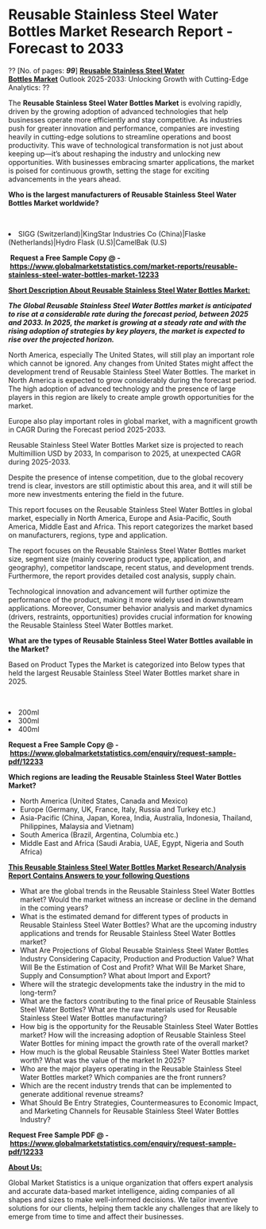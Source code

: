 <H1>Reusable Stainless Steel Water Bottles Market Research Report - Forecast to 2033</H1><p>?? [No. of pages:&nbsp;<strong><em>99</em></strong>]&nbsp;<strong><a href="https://www.globalmarketstatistics.com/market-reports/reusable-stainless-steel-water-bottles-market-12233">Reusable Stainless Steel Water Bottles&nbsp;Market</a></strong>&nbsp;Outlook 2025-2033: Unlocking Growth with Cutting-Edge Analytics: ??</p><p>The <strong>Reusable Stainless Steel Water Bottles Market</strong> is evolving rapidly, driven by the growing adoption of advanced technologies that help businesses operate more efficiently and stay competitive. As industries push for greater innovation and performance, companies are investing heavily in cutting-edge solutions to streamline operations and boost productivity. This wave of technological transformation is not just about keeping up&mdash;it&rsquo;s about reshaping the industry and unlocking new opportunities. With businesses embracing smarter applications, the market is poised for continuous growth, setting the stage for exciting advancements in the years ahead.</p><p><strong>Who is the largest manufacturers of Reusable Stainless Steel Water Bottles Market worldwide?</strong></p><p>&nbsp;<li>SIGG (Switzerland)|KingStar Industries Co (China)|Flaske (Netherlands)|Hydro Flask (U.S)|CamelBak (U.S)</p><p>&nbsp;<strong>Request a Free Sample Copy @ -&nbsp;<a href="https://www.globalmarketstatistics.com/market-reports/reusable-stainless-steel-water-bottles-market-12233">https://www.globalmarketstatistics.com/market-reports/reusable-stainless-steel-water-bottles-market-12233</a></strong></p><p><strong><u>Short Description About Reusable Stainless Steel Water Bottles Market:</u></strong></p><p><strong><em>The Global Reusable Stainless Steel Water Bottles market is anticipated to rise at a considerable rate during the forecast period, between 2025 and 2033. In 2025, the market is growing at a steady rate and with the rising adoption of strategies by key players, the market is expected to rise over the projected horizon.</em></strong></p><p>North America, especially The United States, will still play an important role which cannot be ignored. Any changes from United States might affect the development trend of Reusable Stainless Steel Water Bottles. The market in North America is expected to grow considerably during the forecast period. The high adoption of advanced technology and the presence of large players in this region are likely to create ample growth opportunities for the market.</p><p>Europe also play important roles in global market, with a magnificent growth in CAGR During the Forecast period 2025-2033.</p><p>Reusable Stainless Steel Water Bottles Market size is projected to reach Multimillion USD by 2033, In comparison to 2025, at unexpected CAGR during 2025-2033.</p><p>Despite the presence of intense competition, due to the global recovery trend is clear, investors are still optimistic about this area, and it will still be more new investments entering the field in the future.</p><p>This report focuses on the Reusable Stainless Steel Water Bottles in global market, especially in North America, Europe and Asia-Pacific, South America, Middle East and Africa. This report categorizes the market based on manufacturers, regions, type and application.</p><p>The report focuses on the Reusable Stainless Steel Water Bottles market size, segment size (mainly covering product type, application, and geography), competitor landscape, recent status, and development trends. Furthermore, the report provides detailed cost analysis, supply chain.</p><p>Technological innovation and advancement will further optimize the performance of the product, making it more widely used in downstream applications. Moreover, Consumer behavior analysis and market dynamics (drivers, restraints, opportunities) provides crucial information for knowing the Reusable Stainless Steel Water Bottles market.</p><p><strong>What are the types of Reusable Stainless Steel Water Bottles available in the Market?</strong></p><p>Based on Product Types the Market is categorized into Below types that held the largest Reusable Stainless Steel Water Bottles market share in 2025.</p><p>&nbsp;<li>200ml<li> 300ml<li> 400ml&nbsp;</p><p><strong>Request a Free Sample Copy @ -&nbsp;<a href="https://www.globalmarketstatistics.com/enquiry/request-sample-pdf/12233">https://www.globalmarketstatistics.com/enquiry/request-sample-pdf/12233</a></strong></p><p><strong>Which regions are leading the Reusable Stainless Steel Water Bottles Market?</strong></p><ul><li>North America (United States, Canada and Mexico)</li><li>Europe (Germany, UK, France, Italy, Russia and Turkey etc.)</li><li>Asia-Pacific (China, Japan, Korea, India, Australia, Indonesia, Thailand, Philippines, Malaysia and Vietnam)</li><li>South America (Brazil, Argentina, Columbia etc.)</li><li>Middle East and Africa (Saudi Arabia, UAE, Egypt, Nigeria and South Africa)</li></ul><p><strong><u>This Reusable Stainless Steel Water Bottles Market Research/Analysis Report Contains Answers to your following Questions</u></strong></p><ul><li>What are the global trends in the Reusable Stainless Steel Water Bottles market? Would the market witness an increase or decline in the demand in the coming years?</li><li>What is the estimated demand for different types of products in Reusable Stainless Steel Water Bottles? What are the upcoming industry applications and trends for Reusable Stainless Steel Water Bottles market?</li><li>What Are Projections of Global Reusable Stainless Steel Water Bottles Industry Considering Capacity, Production and Production Value? What Will Be the Estimation of Cost and Profit? What Will Be Market Share, Supply and Consumption? What about Import and Export?</li><li>Where will the strategic developments take the industry in the mid to long-term?</li><li>What are the factors contributing to the final price of Reusable Stainless Steel Water Bottles? What are the raw materials used for Reusable Stainless Steel Water Bottles manufacturing?</li><li>How big is the opportunity for the Reusable Stainless Steel Water Bottles market? How will the increasing adoption of Reusable Stainless Steel Water Bottles for mining impact the growth rate of the overall market?</li><li>How much is the global Reusable Stainless Steel Water Bottles market worth? What was the value of the market In 2025?</li><li>Who are the major players operating in the Reusable Stainless Steel Water Bottles market? Which companies are the front runners?</li><li>Which are the recent industry trends that can be implemented to generate additional revenue streams?</li><li>What Should Be Entry Strategies, Countermeasures to Economic Impact, and Marketing Channels for Reusable Stainless Steel Water Bottles Industry?</li></ul><p><strong>Request Free Sample PDF @ -&nbsp;<a href="https://www.globalmarketstatistics.com/enquiry/request-sample-pdf/12233">https://www.globalmarketstatistics.com/enquiry/request-sample-pdf/12233</a></strong></p><p><strong><u>About Us:</u></strong></p><p>Global Market Statistics&nbsp;is a unique organization that offers expert analysis and accurate data-based market intelligence, aiding companies of all shapes and sizes to make well-informed decisions. We tailor inventive solutions for our clients, helping them tackle any challenges that are likely to emerge from time to time and affect their businesses.</p>
